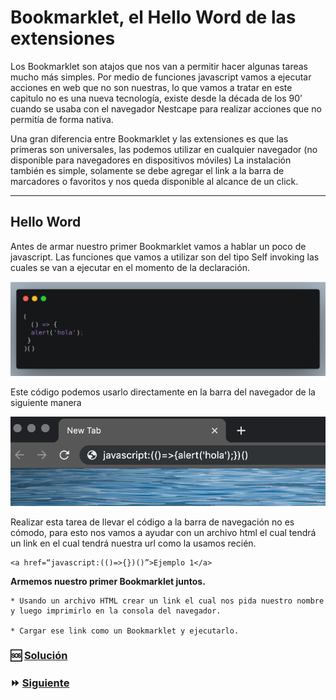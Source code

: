 # Bookmarklet, el Hello Word de las extensiones

Los Bookmarklet son atajos que nos van a permitir hacer algunas tareas mucho más simples. Por medio de funciones javascript vamos a ejecutar acciones en web que no son nuestras, lo que vamos a tratar en este capitulo no es una nueva tecnología, existe desde la década de los 90’ cuando se usaba con el navegador Nestcape para realizar acciones que no permitía de forma nativa.

Una gran diferencia entre Bookmarklet y las extensiones es que las primeras son universales, las podemos utilizar en cualquier navegador (no disponible para navegadores en dispositivos móviles)
La instalación también es simple, solamente se debe agregar el link a la barra de marcadores o favoritos y nos queda disponible al alcance de un click.

---
## Hello Word

Antes de armar nuestro primer Bookmarklet vamos a hablar un poco de javascript.
Las funciones que vamos a utilizar son del tipo Self invoking las cuales se van a ejecutar en el momento de la declaración.

![Funciones](../assets/ejemplo1.png "ejemplo funciones")

Este código podemos usarlo directamente en la barra del navegador de la siguiente manera

![Navegador](../assets/ejemplo2.png "ejemplo funciones en el navegador")

Realizar esta tarea de llevar el código a la barra de navegación no es cómodo, para esto nos vamos a ayudar con un archivo html el cual tendrá un link en el cual tendrá nuestra url como la usamos recién.

```
<a href=“javascript:(()=>{})()”>Ejemplo 1</a>
```


**Armemos nuestro primer Bookmarklet juntos.**

	* Usando un archivo HTML crear un link el cual nos pida nuestro nombre y luego imprimirlo en la consola del navegador.

	* Cargar ese link como un Bookmarklet y ejecutarlo.


### 🆘  [Solución](../bookmarklet/ejemplo1.html)

### ⏩  [Siguiente](./02_bookmarklet.md)